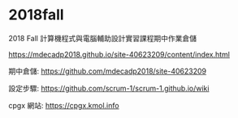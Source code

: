 # 2018fall
2018 Fall 計算機程式與電腦輔助設計實習課程期中作業倉儲

https://mdecadp2018.github.io/site-40623209/content/index.html

期中倉儲: https://github.com/mdecadp2018/site-40623209

設定步驟: https://github.com/scrum-1/scrum-1.github.io/wiki

cpgx 網站: https://cpgx.kmol.info
